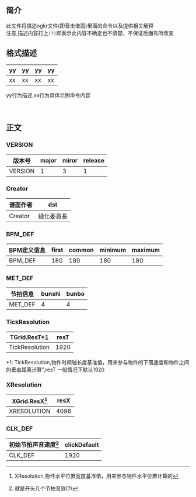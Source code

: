 ## 简介
此文件将描述ogkr文件(即音击谱面)里面的命令以及提供相关解释<br/>
注意,描述内容打上`(?)`即表示此内容不确定也不清楚，不保证后面有所改变

## 格式描述
|yy|yy|yy|yy|
|--|--|--|--|
|xx|xx|xx|xx|

yy行为描述,xx行为具体示例命令内容
<br/>
<br/>
<br/>
## 正文

### VERSION
|版本号|major|miror|release|
|--|--|--|--|
|VERSION|1|3|1|


### Creator
|谱面作者|dst|
|--|--|
|Creator|緑化委員長|


### BPM_DEF
|BPM定义信息|first|common|minimum|maximum|
|--|--|--|--|--|
|BPM_DEF|180|180|180|180|


### MET_DEF
|节拍信息|bunshi|bunbo|
|--|--|--|
|MET_DEF|4|4|


### TickResolution
|TGrid.ResT[\*1](#ongeki_md_1)|resT|
|--|--|
|TickResolution|1920|

<a name="ongeki_md_1">*1:</a> TickResolution,物件时间轴长度基准值，用来参与物件的下落速度和物件之间的垂直距离计算",resT 一般情况下默认1920



### XResolution
|XGrid.ResX[^2]|resX|
|--|--|
|XRESOLUTION|4096|

[^2]:XResolution,物件水平位置宽度基准值，用来参与物件水平位置计算的


### CLK_DEF
|初始节拍声音速度[^3]|clickDefault|
|--|--|
|CLK_DEF|1920|

[^3]:就是开头几个节拍音效(?)
